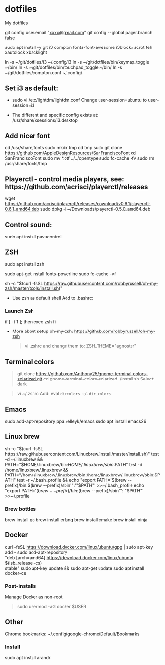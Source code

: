 # dotfiles
My dotfiles

git config user.email "xxxx@gmail.com"
git config --global pager.branch false

sudo apt install -y git i3 compton fonts-font-awesome i3blocks scrot feh xautolock xbacklight

ln -s ~/git/dotfiles/i3 ~/.config/i3
ln -s ~/git/dotfiles/bin/keymap_toggle ~/bin/
ln -s ~/git/dotfiles/bin/touchpad_toggle ~/bin/
ln -s ~/git/dotfiles/compton.conf ~/.config/


## Set i3 as default:
  - sudo vi /etc/lightdm/lightdm.conf
    Change user-session=ubuntu to
           user-session=i3

  - The different and specific config exists at:
    /usr/share/xsessions/i3.desktop

## Add nicer font
cd /usr/share/fonts
sudo mkdir tmp
cd tmp
sudo git clone https://github.com/AppleDesignResources/SanFranciscoFont
cd SanFranciscoFont
sudo mv *.otf ../../opentype
sudo fc-cache -fv
sudo rm /usr/share/fonts/tmp

## Playerctl - control media players, see: https://github.com/acrisci/playerctl/releases
wget https://github.com/acrisci/playerctl/releases/download/v0.6.1/playerctl-0.6.1_amd64.deb
sudo dpkg -i ~/Downloads/playerctl-0.5.0_amd64.deb

## Control sound:
sudo apt install pavucontrol


## ZSH
sudo apt install zsh

sudo apt-get install fonts-powerline
sudo fc-cache -vf

sh -c "$(curl -fsSL https://raw.githubusercontent.com/robbyrussell/oh-my-zsh/master/tools/install.sh)"

* Use zsh as default shell
  Add to .bashrc:

### Launch Zsh
if [ -t 1 ]; then
  exec zsh
fi

* More about setup oh-my-zsh:
  https://github.com/robbyrussell/oh-my-zsh

  > vi .zshrc   and change them to:
  ZSH_THEME="agnoster"


## Terminal colors
> git clone https://github.com/Anthony25/gnome-terminal-colors-solarized.git
> cd gnome-terminal-colors-solarized
> ./install.sh
Select: dark

> vi ~/.zshrc
Add:
eval `dircolors ~/.dir_colors`


## Emacs
sudo add-apt-repository ppa:kelleyk/emacs
sudo apt install emacs26

## Linux brew
sh -c "$(curl -fsSL https://raw.githubusercontent.com/Linuxbrew/install/master/install.sh)"
test -d ~/.linuxbrew && PATH="$HOME/.linuxbrew/bin:$HOME/.linuxbrew/sbin:$PATH"
test -d /home/linuxbrew/.linuxbrew && PATH="/home/linuxbrew/.linuxbrew/bin:/home/linuxbrew/.linuxbrew/sbin:$PATH"
test -r ~/.bash_profile && echo "export PATH='$(brew --prefix)/bin:$(brew --prefix)/sbin'":'"$PATH"' >>~/.bash_profile
echo "export PATH='$(brew --prefix)/bin:$(brew --prefix)/sbin'":'"$PATH"' >>~/.profile

### Brew bottles
brew install go
brew install erlang
brew install cmake
brew install ninja

## Docker
curl -fsSL https://download.docker.com/linux/ubuntu/gpg | sudo apt-key add -
sudo add-apt-repository \
   "deb [arch=amd64] https://download.docker.com/linux/ubuntu \
   $(lsb_release -cs) \
   stable"
sudo apt-key update && sudo apt-get update
sudo apt install docker-ce

### Post-installs
Manage Docker as non-root
> sudo usermod -aG docker $USER

## Other
Chrome bookmarks:
~/.config/google-chrome/Default/Bookmarks

### Install
sudo apt install arandr
